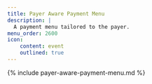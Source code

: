 ```yaml
---
title: Payer Aware Payment Menu
description: |
  A payment menu tailored to the payer.
menu_order: 2600
icon:
    content: event
    outlined: true
---
```


{% include payer-aware-payment-menu.md %}
